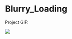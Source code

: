 # Blurry_Loading

Project GIF:

![](https://github.com/hamdeth3/Projects/blob/main/5-Blurry%20Loading/blurryLoadingGIF.gif)
